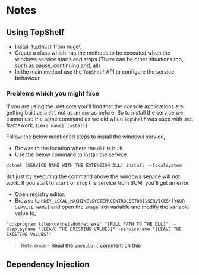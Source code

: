 # Notes

## Using TopShelf

* Install `TopShelf` from nuget.
* Create a class which has the methods to be executed when the windows service starts and stops (There can be other situations too, such as pause, continuing and, all)
* In the main method use the `TopShelf` API to configure the service behaviour.

### Problems which you might face

If you are using the .net core you'll find that the console applications are getting built as a `dll` not as an `exe` as before. So to install the service we cannot use the same command as we did when `TopShelf` was used with .net framework.
(`[exe name] install`)

Follow the below mentioned steps to install the windows service,

* Browse to the location where the `dll` is built.
* Use the below command to install the service.

`dotnet [SERVICE NAME WITH THE EXTENSION DLL] install --localsystem`

But just by executing the command above the windows service will not work. If you start to `start` or `stop` the service from SCM, you'll get an error.

* Open registry editor.
* Browse to `HKEY_LOCAL_MACHINE\SYSTEM\CONTROLSET001\SERVICES\[YOUR SERVICE NAME]` and open the	`ImagePath` variable and modify the variable value to,

`"c:\program files\dotnet\dotnet.exe" "[FULL PATH TO THE DLL]"  -displayname "[LEAVE THE EXISTING VALUES]" -servicename "[LEAVE THE EXISTING VALUES]"`


> Reference - [Read the `boekabart` comment on this](https://github.com/Topshelf/Topshelf/issues/485)


## Dependency Injection

